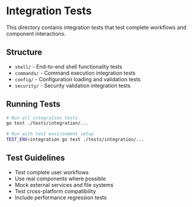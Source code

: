 # Integration Tests

This directory contains integration tests that test complete workflows and component interactions.

## Structure

- `shell/` - End-to-end shell functionality tests
- `commands/` - Command execution integration tests
- `config/` - Configuration loading and validation tests
- `security/` - Security validation integration tests

## Running Tests

```bash
# Run all integration tests
go test ./tests/integration/...

# Run with test environment setup
TEST_ENV=integration go test ./tests/integration/...
```

## Test Guidelines

- Test complete user workflows
- Use real components where possible
- Mock external services and file systems
- Test cross-platform compatibility
- Include performance regression tests